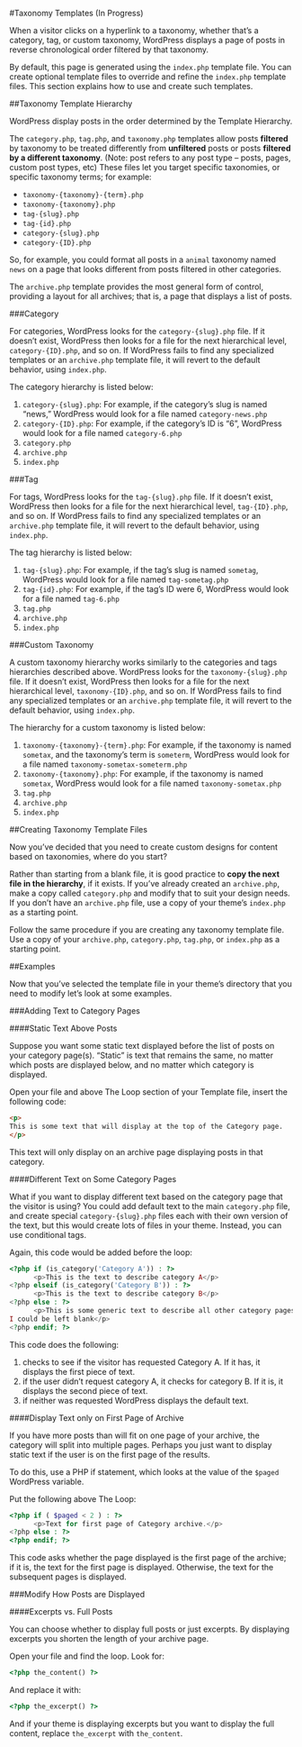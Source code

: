 #Taxonomy Templates (In Progress)

When a visitor clicks on a hyperlink to a taxonomy, whether that’s a category, tag, or custom taxonomy, WordPress displays a page of posts in reverse chronological order filtered by that taxonomy.

By default, this page is generated using the `index.php` template file. You can create optional template files to override and refine the `index.php` template files. This section explains how to use and create such templates.

##Taxonomy Template Hierarchy

WordPress display posts in the order determined by the Template Hierarchy.

The `category.php`, `tag.php`, and `taxonomy.php` templates allow posts **filtered** by taxonomy to be treated differently from **unfiltered** posts or posts **filtered by a different taxonomy**. (Note: post refers to any post type – posts, pages, custom post types, etc) These files let you target specific taxonomies, or specific taxonomy terms; for example:

- `taxonomy-{taxonomy}-{term}.php`
- `taxonomy-{taxonomy}.php`
- `tag-{slug}.php`
- `tag-{id}.php`
- `category-{slug}.php`
- `category-{ID}.php`

So, for example, you could format all posts in a `animal` taxonomy named `news` on a page that looks different from posts filtered in other categories.

The `archive.php` template provides the most general form of control, providing a layout for all archives; that is, a page that displays a list of posts.

###Category

For categories, WordPress looks for the `category-{slug}.php` file. If it doesn’t exist, WordPress then looks for a file for the next hierarchical level, `category-{ID}.php`, and so on. If WordPress fails to find any specialized templates or an `archive.php` template file, it will revert to the default behavior, using `index.php`.

The category hierarchy is listed below:

1. `category-{slug}.php`: For example, if the category’s slug is named “news,” WordPress would look for a file named `category-news.php`
2. `category-{ID}.php`: For example, if the category’s ID is “6”, WordPress would look for a file named `category-6.php`
3. `category.php`
4. `archive.php`
5. `index.php`

###Tag

For tags, WordPress looks for the `tag-{slug}.php` file. If it doesn’t exist, WordPress then looks for a file for the next hierarchical level, `tag-{ID}.php`, and so on. If WordPress fails to find any specialized templates or an `archive.php` template file, it will revert to the default behavior, using `index.php`.

The tag hierarchy is listed below:

1. `tag-{slug}.php`: For example, if the tag’s slug is named `sometag`, WordPress would look for a file named `tag-sometag.php`
2. `tag-{id}.php`: For example, if the tag’s ID were 6, WordPress would look for a file named `tag-6.php`
3. `tag.php`
4. `archive.php`
5. `index.php`

###Custom Taxonomy

A custom taxonomy hierarchy works similarly to the categories and tags hierarchies described above. WordPress looks for the `taxonomy-{slug}.php` file. If it doesn’t exist, WordPress then looks for a file for the next hierarchical level, `taxonomy-{ID}.php`, and so on. If WordPress fails to find any specialized templates or an `archive.php` template file, it will revert to the default behavior, using `index.php`.

The hierarchy for a custom taxonomy is listed below:

1. `taxonomy-{taxonomy}-{term}.php`: For example, if the taxonomy is named `sometax`, and the taxonomy’s term is `someterm`, WordPress would look for a file named `taxonomy-sometax-someterm.php`
2. `taxonomy-{taxonomy}.php`: For example, if the taxonomy is named `sometax`, WordPress would look for a file named `taxonomy-sometax.php`
3. `tag.php`
4. `archive.php`
5. `index.php`

##Creating Taxonomy Template Files

Now you’ve decided that you need to create custom designs for content based on taxonomies, where do you start?

Rather than starting from a blank file, it is good practice to **copy the next file in the hierarchy**, if it exists. If you’ve already created an `archive.php`, make a copy called `category.php` and modify that to suit your design needs. If you don’t have an `archive.php` file, use a copy of your theme’s `index.php` as a starting point.

Follow the same procedure if you are creating any taxonomy template file. Use a copy of your `archive.php`, `category.php`, `tag.php`, or `index.php` as a starting point.

##Examples

Now that you’ve selected the template file in your theme’s directory that you need to modify let’s look at some examples.

###Adding Text to Category Pages

####Static Text Above Posts

Suppose you want some static text displayed before the list of posts on your category page(s). “Static” is text that remains the same, no matter which posts are displayed below, and no matter which category is displayed.

Open your file and above The Loop section of your Template file, insert the following code:

```html
<p>
This is some text that will display at the top of the Category page.
</p>
```

This text will only display on an archive page displaying posts in that category.

####Different Text on Some Category Pages

What if you want to display different text based on the category page that the visitor is using? You could add default text to the main `category.php` file, and create special `category-{slug}.php` files each with their own version of the text, but this would create lots of files in your theme. Instead, you can use conditional tags.

Again, this code would be added before the loop:

```php
<?php if (is_category('Category A')) : ?>
      <p>This is the text to describe category A</p>
<?php elseif (is_category('Category B')) : ?>
      <p>This is the text to describe category B</p>
<?php else : ?>
      <p>This is some generic text to describe all other category pages,
I could be left blank</p>
<?php endif; ?>
```

This code does the following:

1. checks to see if the visitor has requested Category A. If it has, it displays the first piece of text.
2. if the user didn’t request category A, it checks for category B. If it is, it displays the second piece of text.
3. if neither was requested WordPress displays the default text.

####Display Text only on First Page of Archive

If you have more posts than will fit on one page of your archive, the category will split into multiple pages. Perhaps you just want to display static text if the user is on the first page of the results.

To do this, use a PHP if statement, which looks at the value of the `$paged` WordPress variable.

Put the following above The Loop:

```php
<?php if ( $paged < 2 ) : ?>
      <p>Text for first page of Category archive.</p>
<?php else : ?>
<?php endif; ?>
```

This code asks whether the page displayed is the first page of the archive; if it is, the text for the first page is displayed. Otherwise, the text for the subsequent pages is displayed.

###Modify How Posts are Displayed

####Excerpts vs. Full Posts

You can choose whether to display full posts or just excerpts. By displaying excerpts you shorten the length of your archive page.

Open your file and find the loop. Look for:


```php
<?php the_content() ?>
```

And replace it with:

```php
<?php the_excerpt() ?>
```

And if your theme is displaying excerpts but you want to display the full content, replace `the_excerpt` with `the_content`.